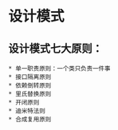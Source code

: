 # 设计模式
## 设计模式七大原则：
    * 单一职责原则：一个类只负责一件事
    * 接口隔离原则
    * 依赖倒转原则
    * 里氏替换原则
    * 开闭原则
    * 迪米特法则
    * 合成复用原则 